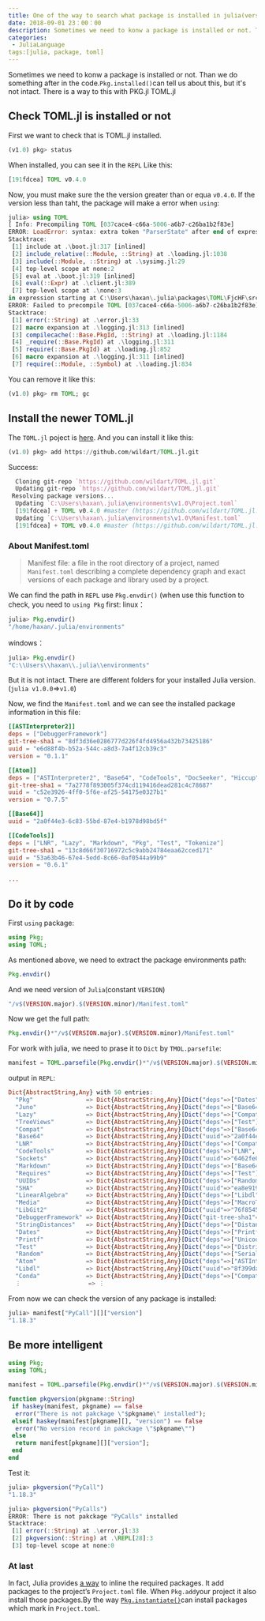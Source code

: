 ```yaml
---
title: One of the way to search what package is installed in julia(version ≥ 0.7.0)
date: 2018-09-01 23：00：00
description: Sometimes we need to konw a package is installed or not. Than we do something after in the code.'Pkg.installed()'can tell us about this, but it's not intact. There is a way to this with PKG.jl TOML.jl
categories:
 - JuliaLanguage
tags:[julia, package, toml]
---
```


 Sometimes we need to konw a package is installed or not. Than we do something after in the code.`Pkg.installed()`can tell us about this, but it's not intact. There is a way to this with PKG.jl TOML.jl

## Check TOML.jl is installed or not
First we want to check that is TOML.jl installed.
```julia
(v1.0) pkg> status
```
When installed, you can see it in the `REPL` Like this:
```julia
[191fdcea] TOML v0.4.0
```
Now, you must make sure the the version greater than or equa `v0.4.0`. If the version less than taht, the package will make a error when `using`:

```julia
julia> using TOML
[ Info: Precompiling TOML [037cace4-c66a-5006-a6b7-c26ba1b2f83e]
ERROR: LoadError: syntax: extra token "ParserState" after end of expression
Stacktrace:
 [1] include at .\boot.jl:317 [inlined]
 [2] include_relative(::Module, ::String) at .\loading.jl:1038
 [3] include(::Module, ::String) at .\sysimg.jl:29
 [4] top-level scope at none:2
 [5] eval at .\boot.jl:319 [inlined]
 [6] eval(::Expr) at .\client.jl:389
 [7] top-level scope at .\none:3
in expression starting at C:\Users\haxan\.julia\packages\TOML\FjcHF\src\TOML.jl:18
ERROR: Failed to precompile TOML [037cace4-c66a-5006-a6b7-c26ba1b2f83e] to C:\Users\haxan\.julia\compiled\v1.0\TOML\ZlZJk.ji.
Stacktrace:
 [1] error(::String) at .\error.jl:33
 [2] macro expansion at .\logging.jl:313 [inlined]
 [3] compilecache(::Base.PkgId, ::String) at .\loading.jl:1184
 [4] _require(::Base.PkgId) at .\logging.jl:311
 [5] require(::Base.PkgId) at .\loading.jl:852
 [6] macro expansion at .\logging.jl:311 [inlined]
 [7] require(::Module, ::Symbol) at .\loading.jl:834
 ```

You can remove it like this:
```julia
(v1.0) pkg> rm TOML; gc
```

## Install the newer TOML.jl
The `TOML.jl` poject is [here](https://github.com/wildart/TOML.jl).
And you can install it like this:
```julia
(v1.0) pkg> add https://github.com/wildart/TOML.jl.git
```
Success:
```julia
  Cloning git-repo `https://github.com/wildart/TOML.jl.git`
  Updating git-repo `https://github.com/wildart/TOML.jl.git`
 Resolving package versions...
  Updating `C:\Users\haxan\.julia\environments\v1.0\Project.toml`
  [191fdcea] + TOML v0.4.0 #master (https://github.com/wildart/TOML.jl.git)
  Updating `C:\Users\haxan\.julia\environments\v1.0\Manifest.toml`
  [191fdcea] + TOML v0.4.0 #master (https://github.com/wildart/TOML.jl.git)
```
### About Manifest.toml
>Manifest file: a file in the root directory of a project, named `Manifest.toml` describing a complete dependency graph and exact versions of each package and library used by a project.

We can find the path in `REPL` use `Pkg.envdir()` (when use this function to check, you need to `using Pkg` first:
linux：
```julia
julia> Pkg.envdir()
"/home/haxan/.julia/environments"
```
windows：
```julia
julia> Pkg.envdir()
"C:\\Users\\haxan\\.julia\\environments"
```
But it is not intact. There are different folders for your installed Julia version.(`julia v1.0.0`=>`v1.0`)

Now, we find the `Manifest.toml` and we can see the installed package information in this file:
```toml
[[ASTInterpreter2]]
deps = ["DebuggerFramework"]
git-tree-sha1 = "8df3d36e0286777d226f4fd4956a432b73425186"
uuid = "e6d88f4b-b52a-544c-a8d3-7a4f12cb39c3"
version = "0.1.1"

[[Atom]]
deps = ["ASTInterpreter2", "Base64", "CodeTools", "DocSeeker", "Hiccup", "JSON", "Juno", "LNR", "Lazy", "Logging", "MacroTools", "Markdown", "Media", "Profile", "REPL", "Reexport", "Sockets", "Test", "TreeViews"]
git-tree-sha1 = "7a2778f893005f374cd119416dead281c4c78687"
uuid = "c52e3926-4ff0-5f6e-af25-54175e0327b1"
version = "0.7.5"

[[Base64]]
uuid = "2a0f44e3-6c83-55bd-87e4-b1978d98bd5f"

[[CodeTools]]
deps = ["LNR", "Lazy", "Markdown", "Pkg", "Test", "Tokenize"]
git-tree-sha1 = "13c8d66f30716972c5c9abb24784eaa62cced171"
uuid = "53a63b46-67e4-5edd-8c66-0af0544a99b9"
version = "0.6.1"

...
```
## Do it by code

First `using` package:

```julia
using Pkg;
using TOML;
```

As mentioned above, we need to extract the package environments path:

```julia
Pkg.envdir()
```
And we need version of `Julia`(constant `VERSION`)
```julia
"/v$(VERSION.major).$(VERSION.minor)/Manifest.toml"
```
Now we get the full path:
```julia
Pkg.envdir()*"/v$(VERSION.major).$(VERSION.minor)/Manifest.toml"
```
For work with julia, we need to prase it to `Dict` by `TMOL.parsefile`:
```julia
manifest = TOML.parsefile(Pkg.envdir()*"/v$(VERSION.major).$(VERSION.minor)/Manifest.toml")
```
output in `REPL`:
```julia
Dict{AbstractString,Any} with 50 entries:
  "Pkg"               => Dict{AbstractString,Any}[Dict("deps"=>["Dates", "LibGit2", "Markdown", "Printf", "REPL", "Random", "SHA", "UUIDs"],"…
  "Juno"              => Dict{AbstractString,Any}[Dict("deps"=>["Base64", "Logging", "Media", "Profile", "Test"],"git-tree-sha1"=>"f2d5537197…
  "Lazy"              => Dict{AbstractString,Any}[Dict("deps"=>["Compat", "MacroTools", "Test"],"git-tree-sha1"=>"1c2c5566f0eeaaad6979c156562…
  "TreeViews"         => Dict{AbstractString,Any}[Dict("deps"=>["Test"],"git-tree-sha1"=>"8d0d7a3fe2f30d6a7f833a5f19f7c7a5b396eae6","uuid"=>"…
  "Compat"            => Dict{AbstractString,Any}[Dict("deps"=>["Base64", "Dates", "DelimitedFiles", "Distributed", "InteractiveUtils", "LibG…
  "Base64"            => Dict{AbstractString,Any}[Dict("uuid"=>"2a0f44e3-6c83-55bd-87e4-b1978d98bd5f")]
  "LNR"               => Dict{AbstractString,Any}[Dict("deps"=>["Compat", "Lazy", "Test"],"git-tree-sha1"=>"bae0010daaba5f122cefcbee9a97f5d82…
  "CodeTools"         => Dict{AbstractString,Any}[Dict("deps"=>["LNR", "Lazy", "Markdown", "Pkg", "Test", "Tokenize"],"git-tree-sha1"=>"13c8d…
  "Sockets"           => Dict{AbstractString,Any}[Dict("uuid"=>"6462fe0b-24de-5631-8697-dd941f90decc")]
  "Markdown"          => Dict{AbstractString,Any}[Dict("deps"=>["Base64"],"uuid"=>"d6f4376e-aef5-505a-96c1-9c027394607a")]
  "Requires"          => Dict{AbstractString,Any}[Dict("deps"=>["Test"],"git-tree-sha1"=>"f6fbf4ba64d295e146e49e021207993b6b48c7d1","uuid"=>"…
  "UUIDs"             => Dict{AbstractString,Any}[Dict("deps"=>["Random"],"uuid"=>"cf7118a7-6976-5b1a-9a39-7adc72f591a4")]
  "SHA"               => Dict{AbstractString,Any}[Dict("uuid"=>"ea8e919c-243c-51af-8825-aaa63cd721ce")]
  "LinearAlgebra"     => Dict{AbstractString,Any}[Dict("deps"=>["Libdl"],"uuid"=>"37e2e46d-f89d-539d-b4ee-838fcccc9c8e")]
  "Media"             => Dict{AbstractString,Any}[Dict("deps"=>["MacroTools", "Test"],"git-tree-sha1"=>"9f390271c9a43dcbe908a10b5b9632cf58cba…
  "LibGit2"           => Dict{AbstractString,Any}[Dict("uuid"=>"76f85450-5226-5b5a-8eaa-529ad045b433")]
  "DebuggerFramework" => Dict{AbstractString,Any}[Dict("git-tree-sha1"=>"0288f278a5f58c28c67ad1cf55dce950069709b7","uuid"=>"67417a49-6d77-5db…
  "StringDistances"   => Dict{AbstractString,Any}[Dict("deps"=>["Distances", "IterTools", "Test"],"git-tree-sha1"=>"41fddd579b75e0cd0d1bbdb2d…
  "Dates"             => Dict{AbstractString,Any}[Dict("deps"=>["Printf"],"uuid"=>"ade2ca70-3891-5945-98fb-dc099432e06a")]
  "Printf"            => Dict{AbstractString,Any}[Dict("deps"=>["Unicode"],"uuid"=>"de0858da-6303-5e67-8744-51eddeeeb8d7")]
  "Test"              => Dict{AbstractString,Any}[Dict("deps"=>["Distributed", "InteractiveUtils", "Logging", "Random"],"uuid"=>"8dfed614-e22…
  "Random"            => Dict{AbstractString,Any}[Dict("deps"=>["Serialization"],"uuid"=>"9a3f8284-a2c9-5f02-9a11-845980a1fd5c")]
  "Atom"              => Dict{AbstractString,Any}[Dict("deps"=>["ASTInterpreter2", "Base64", "CodeTools", "DocSeeker", "Hiccup", "JSON", "Jun…
  "Libdl"             => Dict{AbstractString,Any}[Dict("uuid"=>"8f399da3-3557-5675-b5ff-fb832c97cbdb")]
  "Conda"             => Dict{AbstractString,Any}[Dict("deps"=>["Compat", "JSON", "VersionParsing"],"git-tree-sha1"=>"a47f9a2c7b80095e6a93553…
  ⋮                   => ⋮
```
From now we can check the version of any package is installed:
```julia
julia> manifest["PyCall"][]["version"]
"1.18.3"
```

## Be more intelligent

```julia
using Pkg;
using TOML;

manifest = TOML.parsefile(Pkg.envdir()*"/v$(VERSION.major).$(VERSION.minor)/Manifest.toml");

function pkgversion(pkgname::String)
 if haskey(manifest, pkgname) == false
  error("There is not pakckage \"$pkgname\" installed");
 elseif haskey(manifest[pkgname][], "version") == false
  error("No version record in pakckage \"$pkgname\"")
 else
  return manifest[pkgname][]["version"];
 end
end
 ```

 Test it:
```julia
julia> pkgversion("PyCall")
"1.18.3"

julia> pkgversion("PyCalls")
ERROR: There is not pakckage "PyCalls" installed
Stacktrace:
 [1] error(::String) at .\error.jl:33
 [2] pkgversion(::String) at .\REPL[28]:3
 [3] top-level scope at none:0
 ```

### At last

In fact, Julia provides [a way](https://docs.julialang.org/en/stable/stdlib/Pkg/#Adding-dependencies-to-the-project-1) to inline the required packages.
It add packages to the project’s `Project.toml` file. When `Pkg.add`your project it also install those
packages.By the way [`Pkg.instantiate()`](https://docs.julialang.org/en/stable/stdlib/Pkg/#Pkg.instantiate)can install packages which mark in `Project.toml`.
